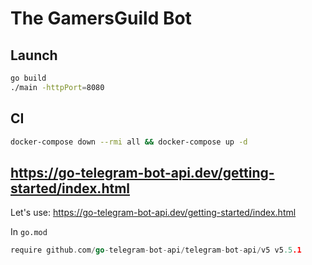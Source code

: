 # The GamersGuild Bot

## Launch
```bash
go build
./main -httpPort=8080
```

## CI
```bash
docker-compose down --rmi all && docker-compose up -d
```

## https://go-telegram-bot-api.dev/getting-started/index.html

Let's use: https://go-telegram-bot-api.dev/getting-started/index.html

In `go.mod`
```go
require github.com/go-telegram-bot-api/telegram-bot-api/v5 v5.5.1
```